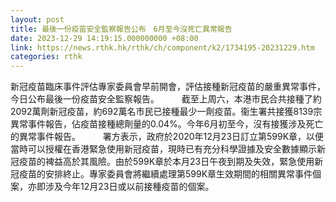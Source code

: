 ```yaml
---
layout: post
title: 最後一份疫苗安全監察報告公布　6月至今沒死亡異常報告
date: 2023-12-29 14:19:15.000000000 +08:00
link: https://news.rthk.hk/rthk/ch/component/k2/1734195-20231229.htm
categories: rthk
---
```


新冠疫苗臨床事件評估專家委員會早前開會，評估接種新冠疫苗的嚴重異常事件，今日公布最後一份疫苗安全監察報告。
　　 
截至上周六，本港市民合共接種了約2092萬劑新冠疫苗，約692萬名市民已接種最少一劑疫苗。衞生署共接獲8139宗異常事件報告，佔疫苗接種總劑量的0.04%。今年6月初至今，沒有接獲涉及死亡的異常事件報告。
　　 
署方表示，政府於2020年12月23日訂立第599K章，以便當時可以授權在香港緊急使用新冠疫苗，現時已有充分科學證據及安全數據顯示新冠疫苗的裨益高於其風險。由於599K章於本月23日午夜到期及失效，緊急使用新冠疫苗的安排終止。專家委員會將繼續處理第599K章生效期間的相關異常事件個案，亦即涉及今年12月23日或以前接種疫苗的個案。
